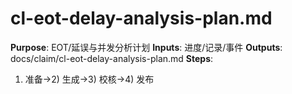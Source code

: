 # cl-eot-delay-analysis-plan.md

**Purpose**: EOT/延误与并发分析计划
**Inputs**: 进度/记录/事件
**Outputs**: docs/claim/cl-eot-delay-analysis-plan.md
**Steps**:

1. 准备→2) 生成→3) 校核→4) 发布
